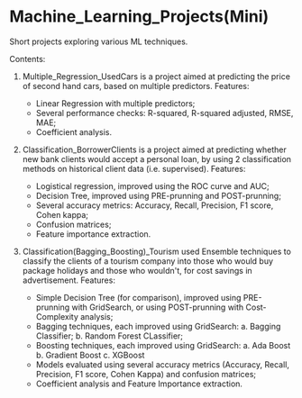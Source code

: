 # Machine_Learning_Projects(Mini)
Short projects exploring various ML techniques.

Contents:

1. Multiple_Regression_UsedCars is a project aimed at predicting the price of second hand cars, based on multiple predictors. Features:
    - Linear Regression with multiple predictors;
    - Several performance checks: R-squared, R-squared adjusted, RMSE, MAE;
    - Coefficient analysis.
    
2. Classification_BorrowerClients is a project aimed at predicting whether new bank clients would accept a personal loan, by using 2 classification methods on historical client data (i.e. supervised). Features:
    - Logistical regression, improved using the ROC curve and AUC;
    - Decision Tree, improved using PRE-prunning and POST-prunning;
    - Several accuracy metrics: Accuracy, Recall, Precision, F1 score, Cohen kappa;
    - Confusion matrices;
    - Feature importance extraction.
    
3. Classification(Bagging_Boosting)_Tourism used Ensemble techniques to classify the clients of a tourism company into those who would buy package holidays and those who wouldn't, for cost savings in advertisement. Features:
    - Simple Decision Tree (for comparison), improved using PRE-prunning with GridSearch, or using POST-prunning with Cost-Complexity analysis;
    - Bagging techniques, each improved using GridSearch: 
        a. Bagging Classifier;
        b. Random Forest CLassifier;
    - Boosting techniques, each improved using GridSearch:
        a. Ada Boost
        b. Gradient Boost
        c. XGBoost
    - Models evaluated using several accuracy metrics (Accuracy, Recall, Precision, F1 score, Cohen Kappa) and confusion matrices;
    - Coefficient analysis and Feature Importance extraction.
   

